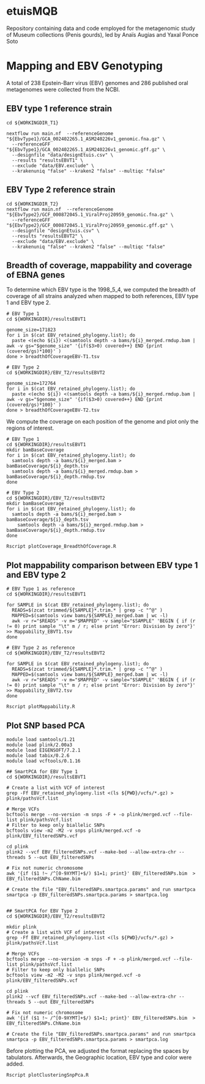 # etuisMQB
Repository containing data and code employed for the metagenomic study of Museum collections (Penis gourds), led by Anaïs Augias and Yaxal Ponce Soto


# Mapping and EBV Genotyping

A total of 238 Epstein-Barr virus (EBV) genomes and 286 published oral metagenomes were collected from the NCBI.

## EBV type 1 reference strain 

```{bash, eval = FALSE}
cd ${WORKINGDIR_T1}

nextflow run main.nf  --referenceGenome "${EbvType1}/GCA_002402265.1_ASM240226v1_genomic.fna.gz" \
  --referenceGFF "${EbvType1}/GCA_002402265.1_ASM240226v1_genomic.gff.gz" \
  --designfile "data/designEtuis.csv" \                            
  --results "resultsEBVT1" \
  --exclude "data/EBV.exclude" \                            
  --krakenuniq "false" --kraken2 "false" --multiqc "false"
```

## EBV Type 2 reference strain

```{bash, eval=FALSE}
cd ${WORKINGDIR_T2}
nextflow run main.nf  --referenceGenome "${EbvType2}/GCF_000872045.1_ViralProj20959_genomic.fna.gz" \
  --referenceGFF "${EbvType2}/GCF_000872045.1_ViralProj20959_genomic.gff.gz" \
  --designfile "designEtuis.csv" \
  --results "resultsEBVT2" \
  --exclude "data/EBV.exclude" \
  --krakenuniq "false" --kraken2 "false" --multiqc "false"
```

## Breadth of coverage, mappability and coverage of EBNA genes

To determine which EBV type is the 1998_5_4, we computed the breadth of coverage of all strains analyzed when mapped to both references, EBV type 1 and EBV type 2.

```{bash, eval = FALSE}
# EBV Type 1
cd ${WORKINGDIR}/resultsEBVT1

genome_size=171823 
for i in $(cat EBV_retained_phylogeny.list); do 
  paste <(echo ${i}) <(samtools depth -a bams/${i}_merged.rmdup.bam | awk -v gs="$genome_size" '{if($3>0) covered++} END {print (covered/gs)*100}' )
done > breadthOfCoverageEBV-T1.tsv

# EBV Type 2
cd ${WORKINGDIR}/EBV_T2/resultsEBVT2

genome_size=172764
for i in $(cat EBV_retained_phylogeny.list); do 
  paste <(echo ${i}) <(samtools depth -a bams/${i}_merged.rmdup.bam | awk -v gs="$genome_size" '{if($3>0) covered++} END {print (covered/gs)*100}' )
done > breadthOfCoverageEBV-T2.tsv
```

We compute the coverage on each position of the genome and plot only the regions of interest.

```{bash, eval = FALSE}
# EBV Type 1
cd ${WORKINGDIR}/resultsEBVT1
mkdir bamBaseCoverage
for i in $(cat EBV_retained_phylogeny.list); do 
  samtools depth -a bams/${i}_merged.bam > bamBaseCoverage/${i}_depth.tsv
  samtools depth -a bams/${i}_merged.rmdup.bam > bamBaseCoverage/${i}_depth.rmdup.tsv
done

# EBV Type 2
cd ${WORKINGDIR}/EBV_T2/resultsEBVT2
mkdir bamBaseCoverage
for i in $(cat EBV_retained_phylogeny.list); do 
  samtools depth -a bams/${i}_merged.bam > bamBaseCoverage/${i}_depth.tsv
    samtools depth -a bams/${i}_merged.rmdup.bam > bamBaseCoverage/${i}_depth.rmdup.tsv
done

Rscript plotCoverage_BreadthOfCoverage.R
```

## Plot mappability comparison between EBV type 1 and EBV type 2

```{bash, eval = FALSE}
# EBV Type 1 as reference
cd ${WORKINGDIR}/resultsEBVT1

for SAMPLE in $(cat EBV_retained_phylogeny.list); do 
  READS=$(zcat trimmed/${SAMPLE}*.trim.* | grep -c "^@" )
  MAPPED=$(samtools view bams/${SAMPLE}_merged.bam | wc -l)
  awk -v r="$READS" -v m="$MAPPED" -v sample="$SAMPLE" 'BEGIN { if (r != 0) print sample "\t" m / r; else print "Error: Division by zero"}' >> Mappability_EBVT1.tsv
done

# EBV Type 2 as reference
cd ${WORKINGDIR}/EBV_T2/resultsEBVT2

for SAMPLE in $(cat EBV_retained_phylogeny.list); do 
  READS=$(zcat trimmed/${SAMPLE}*.trim.* | grep -c "^@" )
  MAPPED=$(samtools view bams/${SAMPLE}_merged.bam | wc -l)
  awk -v r="$READS" -v m="$MAPPED" -v sample="$SAMPLE" 'BEGIN { if (r != 0) print sample "\t" m / r; else print "Error: Division by zero"}' >> Mappability_EBVT2.tsv
done

Rscript plotMappability.R
```

## Plot SNP based PCA


```{bash, eval = FALSE}
module load samtools/1.21
module load plink/2.00a3
module load EIGENSOFT/7.2.1
module load tabix/0.2.6
module load vcftools/0.1.16 

## SmartPCA for EBV Type 1
cd ${WORKINGDIR}/resultsEBVT1

# Create a list with VCF of interest
grep -Ff EBV_retained_phylogeny.list <(ls ${PWD}/vcfs/*.gz) > plink/pathsVcf.list

# Merge VCFs
bcftools merge --no-version -m snps -F + -o plink/merged.vcf --file-list plink/pathsVcf.list
# Filter to keep only biallelic SNPs
bcftools view -m2 -M2 -v snps plink/merged.vcf -o plink/EBV_filteredSNPs.vcf

cd plink
plink2 --vcf EBV_filteredSNPs.vcf --make-bed --allow-extra-chr --threads 5 --out EBV_filteredSNPs

# Fix not numeric chromosome
awk '{if ($1 !~ /^[0-9XYMT]+$/) $1=1; print}' EBV_filteredSNPs.bim  > EBV_filteredSNPs.ChName.bim

# Create the file "EBV_filteredSNPs.smartpca.params" and run smartpca
smartpca -p EBV_filteredSNPs.smartpca.params > smartpca.log


## SmartPCA for EBV Type 2
cd ${WORKINGDIR}/EBV_T2/resultsEBVT2

mkdir plink
# Create a list with VCF of interest
grep -Ff EBV_retained_phylogeny.list <(ls ${PWD}/vcfs/*.gz) > plink/pathsVcf.list

# Merge VCFs
bcftools merge --no-version -m snps -F + -o plink/merged.vcf --file-list plink/pathsVcf.list
# Filter to keep only biallelic SNPs
bcftools view -m2 -M2 -v snps plink/merged.vcf -o plink/EBV_filteredSNPs.vcf

cd plink
plink2 --vcf EBV_filteredSNPs.vcf --make-bed --allow-extra-chr --threads 5 --out EBV_filteredSNPs

# Fix not numeric chromosome
awk '{if ($1 !~ /^[0-9XYMT]+$/) $1=1; print}' EBV_filteredSNPs.bim  > EBV_filteredSNPs.ChName.bim

# Create the file "EBV_filteredSNPs.smartpca.params" and run smartpca
smartpca -p EBV_filteredSNPs.smartpca.params > smartpca.log
```

Before plotting the PCA, we adjusted the format replacing the spaces by tabulators. Afterwards, the Geographic location, EBV type and color were added.

```{bash, eval = FALSE}
Rscript plotClusteringSnpPca.R
```

